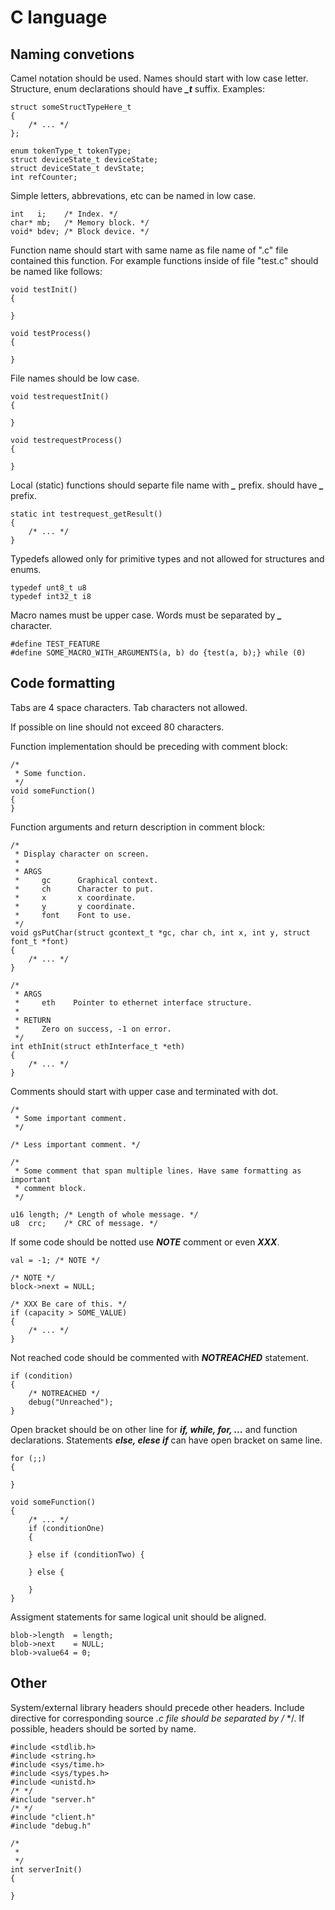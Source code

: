 
C language
==========

Naming convetions
-----------------

Camel notation should be used. Names should start with low case letter.
Structure, enum declarations should have ***\_t*** suffix.
Examples:

    struct someStructTypeHere_t
    {
        /* ... */
    };

    enum tokenType_t tokenType;
    struct deviceState_t deviceState;
    struct deviceState_t devState;
    int refCounter;

Simple letters, abbrevations, etc can be named  in low case.

    int   i;    /* Index. */
    char* mb;   /* Memory block. */
    void* bdev; /* Block device. */

Function name should start with same name as file name of ".c" file contained
this function. For example functions inside of file "test.c" should be named
like follows:

    void testInit()
    {

    }

    void testProcess()
    {

    }

File names should be low case.

    void testrequestInit()
    {

    }

    void testrequestProcess()
    {

    }


Local (static) functions should separte file name with ***\_*** prefix.
should have ***\_*** prefix.

    static int testrequest_getResult()
    {
        /* ... */
    }

Typedefs allowed only for primitive types and not allowed for structures
and enums.

    typedef unt8_t u8
    typedef int32_t i8

Macro names must be upper case. Words must be separated by ***\_*** character.

    #define TEST_FEATURE
    #define SOME_MACRO_WITH_ARGUMENTS(a, b) do {test(a, b);} while (0)

Code formatting
---------------

Tabs are 4 space characters. Tab characters not allowed.

If possible on line should not exceed 80 characters.

Function implementation should be preceding with comment block:

    /*
     * Some function.
     */
    void someFunction()
    {
    }

Function arguments and return description in comment block:

    /*
     * Display character on screen.
     *
     * ARGS
     *     gc      Graphical context.
     *     ch      Character to put.
     *     x       x coordinate.
     *     y       y coordinate.
     *     font    Font to use.
     */
    void gsPutChar(struct gcontext_t *gc, char ch, int x, int y, struct font_t *font)
    {
        /* ... */
    }

    /*
     * ARGS
     *     eth    Pointer to ethernet interface structure.
     *
     * RETURN
     *     Zero on success, -1 on error.
     */
    int ethInit(struct ethInterface_t *eth)
    {
        /* ... */
    }

Comments should start with upper case and terminated with dot.

    /*
     * Some important comment.
     */

    /* Less important comment. */

    /*
     * Some comment that span multiple lines. Have same formatting as important
     * comment block.
     */

    u16 length; /* Length of whole message. */
    u8  crc;    /* CRC of message. */

If some code should be notted use ***NOTE*** comment or even ***XXX***.

    val = -1; /* NOTE */

    /* NOTE */
    block->next = NULL;

    /* XXX Be care of this. */
    if (capacity > SOME_VALUE)
    {
        /* ... */
    }

Not reached code should be commented with ***NOTREACHED*** statement.

    if (condition)
    {
        /* NOTREACHED */
        debug("Unreached");
    }
    
Open bracket should be on other line for ***if, while, for, ...*** and function
declarations. Statements ***else, elese if*** can have open bracket on same line.

    for (;;)
    {

    }

    void someFunction()
    {
        /* ... */
        if (conditionOne)
        {

        } else if (conditionTwo) {

        } else {

        }
    }

Assigment statements for same logical unit should be aligned.

    blob->length  = length;
    blob->next    = NULL;
    blob->value64 = 0;
    
Other
-----

System/external library headers should precede other headers.
Include directive for corresponding source *.c file should be separated by /* */.
If possible, headers should be sorted by name.

	#include <stdlib.h>
	#include <string.h>
    #include <sys/time.h>
    #include <sys/types.h>
    #include <unistd.h>
	/* */
	#include "server.h"
	/* */
	#include "client.h"
	#include "debug.h"

	/*
     *
     */
	int serverInit()
	{

	}

